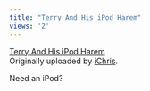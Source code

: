 ```yaml
---
title: "Terry And His iPod Harem"
views: '2'
---
```

<p><a href="http://www.flickr.com/photos/lemon/1428237/" title="photo sharing"><img src="http://www.flickr.com/photos/1428237_0a05d1cc4a_m.jpg" alt="" /></a><br />
<a href="http://www.flickr.com/photos/lemon/1428237/">Terry And His iPod Harem</a><br />
Originally uploaded by <a href="http://www.flickr.com/people/lemon/">iChris</a>.</p>
<p>Need an iPod?</p>
